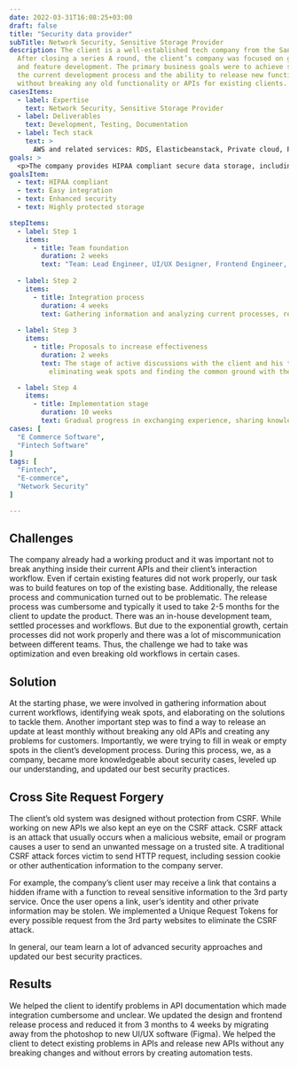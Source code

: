 ```yaml
---
date: 2022-03-31T16:08:25+03:00
draft: false
title: "Security data provider"
subTitle: Network Security, Sensitive Storage Provider
description: The client is a well-established tech company from the San Francisco Bay Area. 
  After closing a series A round, the client’s company was focused on growth, business expansion, 
  and feature development. The primary business goals were to achieve smooth integration with 
  the current development process and the ability to release new functionality fast and 
  without breaking any old functionality or APIs for existing clients.
casesItems:
  - label: Expertise
    text: Network Security, Sensitive Storage Provider
  - label: Deliverables
    text: Development, Testing, Documentation
  - label: Tech stack
    text: >
      AWS and related services: RDS, Elasticbeanstack, Private cloud, Python, Nodejs, Selenium, wireshark, OWASP.
goals: >
  <p>The company provides HIPAA compliant secure data storage, including security for sensitive information such as social security number, banks account data, credit card number, and other types of personal information. The company is usually acting as a proxy for other companies to store and retrieve customers’ private data in real-time. This is a way to remove all legal and jurisdiction pressure from one’s shoulders and completely avoid any liabilities of holding sensitive user data. Also, the product was built in a way to help leverage some of SEC regulation liabilities by providing a flexible full cycle of integrations for the for e-commerce and fintech platforms.</p>
goalsItem:
  - text: HIPAA compliant
  - text: Easy integration
  - text: Enhanced security
  - text: Highly protected storage

stepItems:
  - label: Step 1
    items:
      - title: Team foundation
        duration: 2 weeks
        text: "Team: Lead Engineer, UI/UX Designer, Frontend Engineer, Backend Engineer, DevOps"
  
  - label: Step 2
    items:
      - title: Integration process
        duration: 4 weeks
        text: Gathering information and analyzing current processes, researched existing workflows and fixing issues and bugs.
  
  - label: Step 3
    items:
      - title: Proposals to increase effectiveness
        duration: 2 weeks
        text: The stage of active discussions with the client and his team, 
          eliminating weak spots and finding the common ground with the existing team.

  - label: Step 4
    items:
      - title: Implementation stage
        duration: 10 weeks
        text: Gradual progress in exchanging experience, sharing knowledge and implementing our proposals.
cases: [
  "E Commerce Software",
  "Fintech Software"
]
tags: [
  "Fintech",
  "E-commerce",
  "Network Security"
]

---
```


## Challenges

The company already had a working product and it was important not to break anything inside their current APIs and their client’s interaction workflow. Even if certain existing features did not work properly, our task was to build features on top of the existing base. Additionally, the release process and communication turned out to be problematic. The release process was cumbersome and typically it used to take 2-5 months for the client to update the product. There was an in-house development team, settled processes and workflows. But due to the exponential growth, certain processes did not work properly and there was a lot of miscommunication between different teams. Thus, the challenge we had to take was optimization and even breaking old workflows in certain cases.

## Solution

At the starting phase, we were involved in gathering information about current workflows, identifying weak spots, and elaborating on the solutions to tackle them.
Another important step was to find a way to release an update at least monthly without breaking any old APIs and creating any problems for customers. Importantly, we were trying to fill in weak or empty spots in the client’s development process. During this process, we, as a company, became more knowledgeable about security cases, leveled up our understanding, and updated our best security practices.

## Cross Site Request Forgery

The client’s old system was designed without protection from CSRF. While working on new APIs we also kept an eye on the CSRF attack. CSRF attack is an attack that usually occurs when a malicious website, email or program causes a user to send an unwanted message on a trusted site. A traditional CSRF attack forces victim to send HTTP request, including session cookie or other authentication information to the company server.

For example, the company’s client user may receive a link that contains a hidden iframe with a function to reveal sensitive information to the 3rd party service. Once the user opens a link, user’s identity and other private information may be stolen. We implemented a Unique Request Tokens for every possible request from the 3rd party websites to eliminate the CSRF attack.

In general, our team learn a lot of advanced security approaches and updated our best security practices.

## Results

We helped the client to identify problems in API documentation which made integration cumbersome and unclear. We updated the design and frontend release process and reduced it from 3 months to 4 weeks by migrating away from the photoshop to new UI/UX software (Figma). We helped the client to detect existing problems in APIs and release new APIs without any breaking changes and without errors by creating automation tests.

